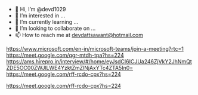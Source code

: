 - 👋 Hi, I’m @devd1029
- 👀 I’m interested in ...
- 🌱 I’m currently learning ...
- 💞️ I’m looking to collaborate on ...
- 📫 How to reach me at devdattsawant@hotmail.com

<!---
devd1029/devd1029 is a ✨ special ✨ repository because its `README.md` (this file) appears on your GitHub profile.
You can click the Preview link to take a look at your changes.
--->



https://www.microsoft.com/en-in/microsoft-teams/join-a-meeting?rtc=1
https://meet.google.com/qgr-mtdh-tpa?hs=224
https://ams.hirepro.in/interview/#/home/eyJsdCI6ICJUa246ZjVkY2JhNmQtZDE5OC00ZWJlLWE4YzktZmZlNjAxYTc4ZTA5In0=
https://meet.google.com/rff-rcdo-cpx?hs=224



https://meet.google.com/rff-rcdo-cpx?hs=224
